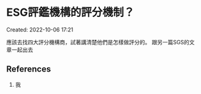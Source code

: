 # ESG評鑑機構的評分機制？
Created: 2022-10-06 17:21

應該去找四大評分機構商，試著講清楚他們是怎樣做評分的。
跟另一篇SGS的文章一起出去


## References
1. 我